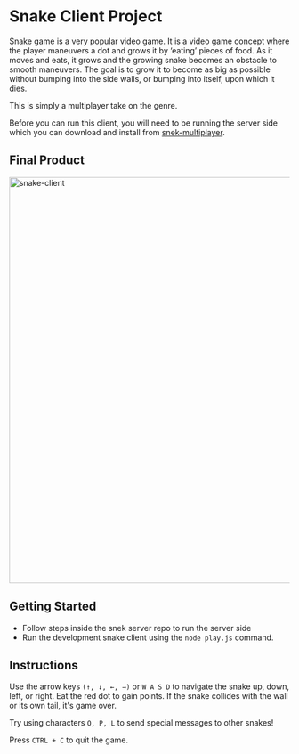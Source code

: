 # Snake Client Project

Snake game is a very popular video game. It is a video game concept where the player maneuvers a dot and grows it by ‘eating’ pieces of food. As it moves and eats, it grows and the growing snake becomes an obstacle to smooth maneuvers. The goal is to grow it to become as big as possible without bumping into the side walls, or bumping into itself, upon which it dies.

This is simply a multiplayer take on the genre.

Before you can run this client, you will need to be running the server side which you can download and install from [snek-multiplayer](https://github.com/lighthouse-labs/snek-multiplayer). 

## Final Product

<img width="730" alt="snake-client" src="https://user-images.githubusercontent.com/100328767/164601669-9a4d8859-ba5b-4a48-9f07-c5f84a93e2be.png">

## Getting Started

- Follow steps inside the snek server repo to run the server side
- Run the development snake client using the `node play.js` command.

## Instructions

Use the arrow keys `(↑, ↓, ←, →)` or `W A S D` to navigate the snake up, down, left, or right. Eat the red dot to gain points. If the snake collides with the wall or its own tail, it's game over. 

Try using characters `O, P, L` to send special messages to other snakes!

Press `CTRL + C` to quit the game.
